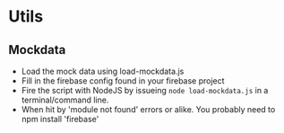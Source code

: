 # Utils

## Mockdata

- Load the mock data using load-mockdata.js
- Fill in the firebase config found in your firebase project
- Fire the script with NodeJS by issueing `node load-mockdata.js` in a terminal/command line.
- When hit by 'module not found' errors or alike. You probably need to npm install 'firebase'